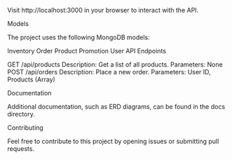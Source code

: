 Visit http://localhost:3000 in your browser to interact with the API.

Models

The project uses the following MongoDB models:

Inventory
Order
Product
Promotion
User
API Endpoints

GET /api/products
Description: Get a list of all products.
Parameters: None
POST /api/orders
Description: Place a new order.
Parameters: User ID, Products (Array)


Documentation

Additional documentation, such as ERD diagrams, can be found in the docs directory.

Contributing

Feel free to contribute to this project by opening issues or submitting pull requests.

